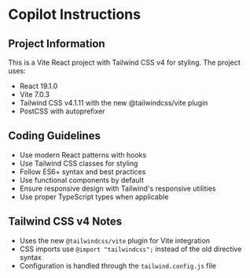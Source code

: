 # Copilot Instructions

<!-- Use this file to provide workspace-specific custom instructions to Copilot. For more details, visit https://code.visualstudio.com/docs/copilot/copilot-customization#_use-a-githubcopilotinstructionsmd-file -->

## Project Information
This is a Vite React project with Tailwind CSS v4 for styling. The project uses:
- React 19.1.0
- Vite 7.0.3
- Tailwind CSS v4.1.11 with the new @tailwindcss/vite plugin
- PostCSS with autoprefixer

## Coding Guidelines
- Use modern React patterns with hooks
- Use Tailwind CSS classes for styling
- Follow ES6+ syntax and best practices
- Use functional components by default
- Ensure responsive design with Tailwind's responsive utilities
- Use proper TypeScript types when applicable

## Tailwind CSS v4 Notes
- Uses the new `@tailwindcss/vite` plugin for Vite integration
- CSS imports use `@import "tailwindcss";` instead of the old directive syntax
- Configuration is handled through the `tailwind.config.js` file
